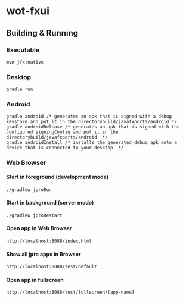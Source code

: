 # wot-fxui


## Building & Running

### Executable

```
mvn jfx:native
```

### Desktop

```
gradle run
```

### Android

```
gradle android /* generates an apk that is signed with a debug keystore and put it in the directorybuild/javafxports/android */
gradle androidRelease /* generates an apk that is signed with the configured signingConfig and put it in the directorybuild/javafxports/android  */
gradle androidInstall /* installs the generated debug apk onto a device that is connected to your desktop  */
```

### Web Browser

#### Start in foreground (development mode) ###

```
./gradlew jproRun
```


#### Start in background (server mode) ###

```
./gradlew jproRestart
```


#### Open app in Web Browser ###
```
http://localhost:8088/index.html
```

#### Show all jpro apps in Browser ####
```
http://localhost:8088/test/default
```

#### Open app in fullscreen ####
```
http://localhost:8088/test/fullscreen/[app-name]
```

